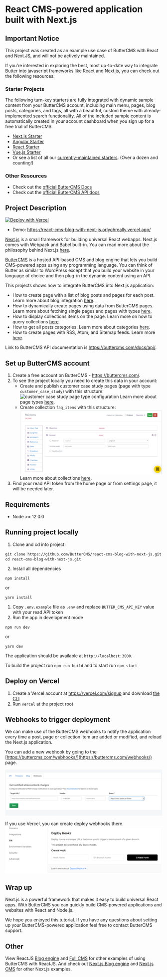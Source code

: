 # React CMS-powered application built with Next.js

## Important Notice
This project was created as an example use case of ButterCMS with React and Next.JS, and will not be actively maintained. 

If you’re interested in exploring the best, most up-to-date way to integrate Butter into javascript frameworks like React and Next.js, you can check out the following resources:

### Starter Projects

The following turn-key starters are fully integrated with dynamic sample content from your ButterCMS account, including main menu, pages, blog posts, categories, and tags, all with a beautiful, custom theme with already-implemented search functionality. All of the included sample content is automatically created in your account dashboard when you sign up for a free trial of ButterCMS.
- [Next.js Starter](https://buttercms.com/starters/nextjs-starter-project/)
- [Angular Starter](https://buttercms.com/starters/angular-starter-project/)
- [React Starter](https://buttercms.com/starters/react-starter-project/)
- [Vue.js Starter](https://buttercms.com/starters/vuejs-starter-project/)
- Or see a list of all our [currently-maintained starters](https://buttercms.com/starters/). (Over a dozen and counting!)

### Other Resources
- Check out the [official ButterCMS Docs](https://buttercms.com/docs/)
- Check out the [official ButterCMS API docs](https://buttercms.com/docs/api/)

## Project Description

[![Deploy with Vercel](https://vercel.com/button)](https://vercel.com/new/git/external?repository-url=https%3A%2F%2Fgithub.com%2Fbuttercms%2Freact-cms-blog-with-next-js)

- Demo: https://react-cms-blog-with-next-js.orlyohreally.vercel.app/

[Next.js](https://github.com/vercel/next.js/) is a small framework for building universal React webapps. Next.js comes with Webpack and Babel built-in. You can read more about the philosophy behind Next.js [here](https://zeit.co/blog/next).

[ButterCMS](https://buttercms.com) is a hosted API-based CMS and blog engine that lets you build CMS-powered apps using any programming language. You can think of Butter as similar to WordPress except that you build your website in your language of choice and then plug-in the dynamic content using an API.

This projects shows how to integrate ButterCMS into Next.js application:

- How to create page with a list of blog posts and pages for each post. Learn more about blog integration [here](https://buttercms.com/docs/api/#get-your-blog-posts).
- How to dynamically create pages using data from ButterCMS pages. Learn more about fetching single pages and pages with types [here](https://buttercms.com/docs/api/#pages).
- How to display collections items on the page. Learn more on how to query collections [here](https://buttercms.com/docs/api/#retrieve-a-collection).
- How to get all posts categories. Learn more about categories [here](https://buttercms.com/docs/api/#categories).
- How to create pages with RSS, Atom, and Sitemap feeds. Learn more [here](https://buttercms.com/docs/api/#feeds).

Link to ButterCMS API documentation is https://buttercms.com/docs/api/.

## Set up ButterCMS account

1. Create a free account on ButterCMS - https://buttercms.com/.
2. To see the project locally you need to create this data in your account:
   - Create and publish customer case study pages (page with type `customer_case_study`) with this structure:
     ![customer case study page type configuration](https://buttercms.com/static/images/docs/guides/PagesNewPageType1Gridsome.png)
     Learn more about page types [here](https://buttercms.com/docs/api-client/nextjs#PagesPageType).
   - Create collection `faq_items` with this structure:
     ![faq items collection configuration](images/faq_items.png)
     Learn more about collections [here](https://buttercms.com/docs/api-client/nextjs#Collections).
3. Find your read API token from the home page or from settings page, it will be needed later.

## Requirements

- Node >= 12.0.0

## Running project locally

1. Clone and cd into project:

```
git clone https://github.com/ButterCMS/react-cms-blog-with-next-js.git
cd react-cms-blog-with-next-js.git
```

2. Install all dependencies

```
npm install
```

or

```
yarn install
```

1. Copy `.env.example` file as `.env` and replace `BUTTER_CMS_API_KEY` value with your read API token
2. Run the app in development mode

```
npm run dev
```

or

```
yarn dev
```

The application should be available at `http://localhost:3000`.

To build the project run `npm run build` and to start run `npm start`

## Deploy on Vercel

1. Create a Vercel account at https://vercel.com/signup and download [the CLI](https://vercel.com/download)
2. Run `vercel` at the project root

## Webhooks to trigger deployment

We can make use of the ButterCMS webhooks to notify the application every time a post, page or collection item are added or modified, and reload the Next.js application.

You can add a new webhook by going to the [https://buttercms.com/webhooks/](https://buttercms.com/webhooks/) page.

![webhook page](images/webhooks.png)

If you use Vercel, you can create deploy webhooks there. ![Vercel deploy webhooks](images/webhooks-vercel.png)

## Wrap up

Next.js is a powerful framework that makes it easy to build universal React apps. With ButterCMS you can quickly build CMS-powered applications and websites with React and Node.js.

We hope you enjoyed this tutorial. If you have any questions about setting up your ButterCMS-powered application feel free to contact ButterCMS support.

## Other

View ReactJS [Blog engine](https://buttercms.com/react-blog-engine/) and [Full CMS](https://buttercms.com/react-cms/) for other examples of using ButterCMS with ReactJS. And check out [Next.js Blog engine](https://buttercms.com/nextjs-blog-engine/) and [Next.js CMS](https://buttercms.com/nextjs-cms/) for other Next.js examples.
